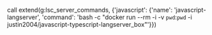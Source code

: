 
call extend(g:lsc_server_commands, {'javascript': {'name': 'javascript-langserver',    'command': 'bash -c "docker run --rm -i -v `pwd`:`pwd` -i justin2004/javascript-typescript-langserver_box"'}})
